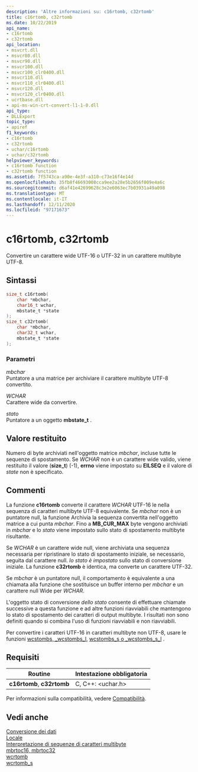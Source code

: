 ```yaml
---
description: 'Altre informazioni su: c16rtomb, c32rtomb'
title: c16rtomb, c32rtomb
ms.date: 10/22/2019
api_name:
- c16rtomb
- c32rtomb
api_location:
- msvcrt.dll
- msvcr80.dll
- msvcr90.dll
- msvcr100.dll
- msvcr100_clr0400.dll
- msvcr110.dll
- msvcr110_clr0400.dll
- msvcr120.dll
- msvcr120_clr0400.dll
- ucrtbase.dll
- api-ms-win-crt-convert-l1-1-0.dll
api_type:
- DLLExport
topic_type:
- apiref
f1_keywords:
- c16rtomb
- c32rtomb
- uchar/c16rtomb
- uchar/c32rtomb
helpviewer_keywords:
- c16rtomb function
- c32rtomb function
ms.assetid: 7f5743ca-a90e-4e3f-a310-c73e16f4e14d
ms.openlocfilehash: 35fb8f46693008cca9ee2a28e5b2656f009e4a6c
ms.sourcegitcommit: d6af41e42699628c3e2e6063ec7b03931a49a098
ms.translationtype: MT
ms.contentlocale: it-IT
ms.lasthandoff: 12/11/2020
ms.locfileid: "97171673"
---
```

# <a name="c16rtomb-c32rtomb"></a>c16rtomb, c32rtomb

Convertire un carattere wide UTF-16 o UTF-32 in un carattere multibyte UTF-8.

## <a name="syntax"></a>Sintassi

```C
size_t c16rtomb(
    char *mbchar,
    char16_t wchar,
    mbstate_t *state
);
size_t c32rtomb(
    char *mbchar,
    char32_t wchar,
    mbstate_t *state
);
```

### <a name="parameters"></a>Parametri

*mbchar*\
Puntatore a una matrice per archiviare il carattere multibyte UTF-8 convertito.

*WCHAR*\
Carattere wide da convertire.

*stato*\
Puntatore a un oggetto **mbstate_t** .

## <a name="return-value"></a>Valore restituito

Numero di byte archiviati nell'oggetto matrice *mbchar*, incluse tutte le sequenze di spostamento. Se *WCHAR* non è un carattere wide valido, viene restituito il valore (**size_t**) (-1), **errno** viene impostato su **EILSEQ** e il valore di *state* non è specificato.

## <a name="remarks"></a>Commenti

La funzione **c16rtomb** converte il carattere *WCHAR* UTF-16 le nella sequenza di caratteri multibyte UTF-8 equivalente. Se *mbchar* non è un puntatore null, la funzione Archivia la sequenza convertita nell'oggetto matrice a cui punta *mbchar*. Fino a **MB_CUR_MAX** byte vengono archiviati in *mbchar* e lo *stato* viene impostato sullo stato di spostamento multibyte risultante.

Se *WCHAR* è un carattere wide null, viene archiviata una sequenza necessaria per ripristinare lo stato di spostamento iniziale, se necessario, seguita dal carattere null. *lo stato è impostato* sullo stato di conversione iniziale. La funzione **c32rtomb** è identica, ma converte un carattere UTF-32.

Se *mbchar* è un puntatore null, il comportamento è equivalente a una chiamata alla funzione che sostituisce un buffer interno per *mbchar* e un carattere null Wide per *WCHAR*.

L'oggetto stato di conversione *dello stato* consente di effettuare chiamate successive a questa funzione e ad altre funzioni riavviabili che mantengono lo stato di spostamento dei caratteri di output multibyte. I risultati non sono definiti quando si combina l'uso di funzioni riavviabili e non riavviabili.

Per convertire i caratteri UTF-16 in caratteri multibyte non UTF-8, usare le funzioni [wcstombs, _wcstombs_l](wcstombs-wcstombs-l.md), [wcstombs_s o _wcstombs_s_l](wcstombs-s-wcstombs-s-l.md) .

## <a name="requirements"></a>Requisiti

|Routine|Intestazione obbligatoria|
|-------------|---------------------|
|**c16rtomb**, **c32rtomb**|C, C++: \<uchar.h>|

Per informazioni sulla compatibilità, vedere [Compatibilità](../compatibility.md).

## <a name="see-also"></a>Vedi anche

[Conversione dei dati](../data-conversion.md)\
[Locale](../locale.md)\
[Interpretazione di sequenze di caratteri multibyte](../interpretation-of-multibyte-character-sequences.md)\
[mbrtoc16, mbrtoc32](mbrtoc16-mbrtoc323.md)\
[wcrtomb](wcrtomb.md)\
[wcrtomb_s](wcrtomb-s.md)
